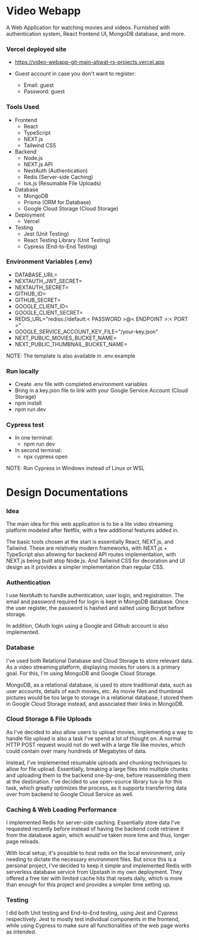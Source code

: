 # Video Webapp

A Web Application for watching movies and videos. Furnished with authentication system, React frontend UI, MongoDB database, and more.

### Vercel deployed site
- https://video-webapp-git-main-atiwat-rs-projects.vercel.app


- Guest account in case you don't want to register:
    - Email: guest
    - Password: guest

### Tools Used
- Frontend
    - React
    - TypeScript
    - NEXT.js
    - Tailwind CSS
- Backend
    - Node.js
    - NEXT.js API
    - NextAuth (Authentication)
    - Redis (Server-side Caching)
    - tus.js (Resumable File Uploads)
- Database
    - MongoDB
    - Prisma (ORM for Database)
    - Google Cloud Storage (Cloud Storage)
- Deployment
    - Vercel
- Testing
    - Jest (Unit Testing)
    - React Testing Library (Unit Testing)
    - Cypress (End-to-End Testing)


### Environment Variables (.env)
- DATABASE_URL=
- NEXTAUTH_JWT_SECRET=
- NEXTAUTH_SECRET=
- GITHUB_ID=
- GITHUB_SECRET=
- GOOGLE_CLIENT_ID=
- GOOGLE_CLIENT_SECRET=
- REDIS_URL="rediss://default:< PASSWORD >@< ENDPOINT >:< PORT >"
- GOOGLE_SERVICE_ACCOUNT_KEY_FILE="/your-key.json"
- NEXT_PUBLIC_MOVIES_BUCKET_NAME=
- NEXT_PUBLIC_THUMBNAIL_BUCKET_NAME=

NOTE: The template is also available in .env.example

### Run locally
- Create .env file with completed environment variables
- Bring in a key.json file to link with your Google Service Account (Cloud Storage)
- npm install
- npm run dev

### Cypress test
- In one terminal: 
    - npm run dev
- In second terminal:
    - npx cypress open

NOTE: Run Cypress in Windows instead of Linux or WSL


# Design Documentations

### Idea

The main idea for this web application is to be a lite video streaming platform modeled after Netflix, with a few additional features added in.

The basic tools chosen at the start is essentially React, NEXT.js, and Tailwind. These are relatively modern frameworks, with NEXT.js + TypeScript also allowing for backend API routes implementation, with NEXT.js being built atop Node.js. And Tailwind CSS for decoration and UI design as it provides a simpler implementation than regular CSS.

### Authentication

I use NextAuth to handle authentication, user login, and registration. The email and password required for login is kept in MongoDB database. Once the user register, the password is hashed and salted using Bcrypt before storage.

In addition, OAuth login using a Google and Github account is also implemented.

### Database

I've used both Relational Database and Cloud Storage to store relevant data. As a video streaming platform, displaying movies for users is a primary goal. For this, I'm using MongoDB and Google Cloud Storage.

MongoDB, as a relational database, is used to store traditional data, such as user accounts, details of each movies, etc. As movie files and thumbnail pictures would be too large to storage in a relational database, I stored them in Google Cloud Storage instead, and associated their links in MongoDB.

### Cloud Storage & File Uploads

As I've decided to also allow users to upload movies, implementing a way to handle file upload is also a task I've spend a lot of thought on. A normal HTTP POST request would not do well with a large file like movies, which could contain over many hundreds of Megabytes of data.

Instead, I've implemented resumable uploads and chunking techniques to allow for file upload. Essentially, breaking a large files into multiple chunks and uploading them to the backend one-by-one, before reassembling them at the destination. I've decided to use open-source library tus-js for this task, which greatly optimizes the process, as it supports transferring data over from backend to Google Cloud Service as well.

### Caching & Web Loading Performance

I implemented Redis for server-side caching. Essentially store data I've requested recently before instead of having the backend code retrieve it from the database again, which would've taken more time and thus, longer page reloads.

With local setup, it's possible to host redis on the local environment, only needing to dictate the necessary environment files. But since this is a personal project, I've decided to keep it simple and implemented Redis with serverless database service from Upstash in my own deployment. They offered a free tier with limited cache hits that resets daily, which is more than enough for this project and provides a simpler time setting up.

### Testing

I did both Unit testing and End-to-End testing, using Jest and Cypress respectively. Jest to mostly test individual components in the frontend, while using Cypress to make sure all functionalities of the web page works as intended.


